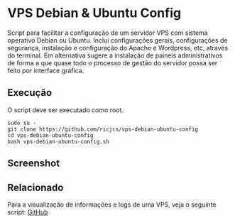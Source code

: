 # VPS Debian & Ubuntu Config

Script para facilitar a configuração de um servidor VPS com sistema operativo Debian ou Ubuntu. Inclui configurações gerais, configurações de segurança, instalação e configuração do Apache e Wordpress, etc, através do terminal. Em alternativa sugere a instalação de paineis administrativos de forma a que quase todo o processo de gestão do servidor possa ser feito por interface gráfica.

## Execução

O script deve ser executado como root.

```
sudo su -
git clone https://github.com/ricjcs/vps-debian-ubuntu-config
cd vps-debian-ubuntu-config
bash vps-debian-ubuntu-config.sh
```

## Screenshot

## Relacionado
Para a visualização de informações e logs de uma VPS, veja o seguinte script:
[GitHub](https://github.com/ricjcs/vps-info-logs)
